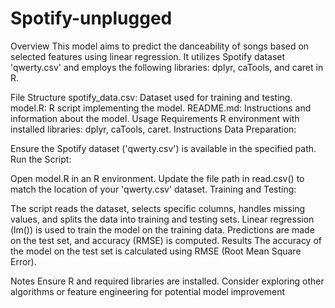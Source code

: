 # Spotify-unplugged
Overview This model aims to predict the danceability of songs based on selected features using linear regression. It utilizes Spotify dataset 'qwerty.csv' and employs the following libraries: dplyr, caTools, and caret in R.

File Structure spotify_data.csv: Dataset used for training and testing. model.R: R script implementing the model. README.md: Instructions and information about the model. Usage Requirements R environment with installed libraries: dplyr, caTools, caret. Instructions Data Preparation:

Ensure the Spotify dataset ('qwerty.csv') is available in the specified path. Run the Script:

Open model.R in an R environment. Update the file path in read.csv() to match the location of your 'qwerty.csv' dataset. Training and Testing:

The script reads the dataset, selects specific columns, handles missing values, and splits the data into training and testing sets. Linear regression (lm()) is used to train the model on the training data. Predictions are made on the test set, and accuracy (RMSE) is computed. Results The accuracy of the model on the test set is calculated using RMSE (Root Mean Square Error).

Notes Ensure R and required libraries are installed. Consider exploring other algorithms or feature engineering for potential model improvement
